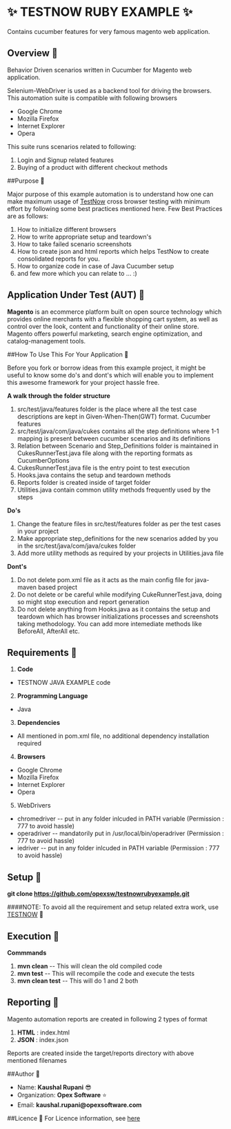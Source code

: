 # :sparkles: TESTNOW RUBY EXAMPLE :sparkles:
Contains cucumber features for very famous magento web application.

## Overview :eyes:

Behavior Driven scenarios written in Cucumber for Magento web application.

Selenium-WebDriver is used as a backend tool for driving the browsers. This automation suite is compatible with following browsers
* Google Chrome
* Mozilla Firefox
* Internet Explorer
* Opera

This suite runs scenarios related to following:

1. Login and Signup related features
2. Buying of a product with different checkout methods

##Purpose :eyes:

Major purpose of this example automation is to understand how one can make maximum usage of [TestNow](https://opexsoftware/testnow) cross browser testing with minimum effort by following some best practices mentioned here. 
Few Best Practices are as follows:

1. How to initialize different browsers
2. How to write appropriate setup and teardown's
3. How to take failed scenario screenshots
4. How to create json and html reports which helps TestNow to create consolidated reports for you.
5. How to organize code in case of Java Cucumber setup
6. and few more which you can relate to ... :)

## Application Under Test (AUT) :eyes:

__Magento__ is an ecommerce platform built on open source technology which provides online merchants with a flexible shopping cart system, as well as control over the look, content and functionality of their online store. Magento offers powerful marketing, search engine optimization, and catalog-management tools.


##How To Use This For Your Application :eyes:

Before you fork or borrow ideas from this example project, it might be useful to know some do's and dont's which will enable you to implement this awesome framework for your project hassle free.

__A walk through the folder structure__

1. src/test/java/features folder is the place where all the test case descriptions are kept in Given-When-Then(GWT) format. Cucumber features
2. src/test/java/com/java/cukes contains all the step definitions where 1-1 mapping is present between cucumber scenarios and its definitions
3. Relation between Scenario and Step_Definitions folder is maintained in CukesRunnerTest.java file along with the reporting formats as CucumberOptions
4. CukesRunnerTest.java file is the entry point to test execution
5. Hooks.java contains the setup and teardown methods
6. Reports folder is created inside of target folder
7. Utilities.java contain common utility methods frequently used by the steps

__Do's__

1. Change the feature files in src/test/features folder as per the test cases in your project
2. Make appropriate step_definitions for the new scenarios added by you in the src/test/java/com/java/cukes folder
3. Add more utility methods as required by your projects in Utilities.java file

__Dont's__

1. Do not delete pom.xml file as it acts as the main config file for java-maven based project
2. Do not delete or be careful while modifying CukeRunnerTest.java, doing so might stop execution and report generation
3. Do not delete anything from Hooks.java as it contains the setup and teardown which has browser initializations processes and screenshots taking methodology. You can add more intemediate methods like BeforeAll, AfterAll etc.


## Requirements :eyes:

1. __Code__
  * TESTNOW JAVA EXAMPLE code 
2. __Programming Language__
  * Java
3. __Dependencies__
  * All mentioned in pom.xml file, no additional dependency installation required
4. __Browsers__
  * Google Chrome
  * Mozilla Firefox
  * Internet Explorer
  * Opera
5. WebDrivers
  * chromedriver -- put in any folder inlcuded in PATH variable (Permission : 777 to avoid hassle)
  * operadriver -- mandatorily put in /usr/local/bin/operadriver (Permission : 777 to avoid hassle)
  * iedriver -- put in any folder inlcuded in PATH variable (Permission : 777 to avoid hassle)


## Setup :eyes:

__git clone https://github.com/opexsw/testnowrubyexample.git__

####NOTE: To avoid all the requirement and setup related extra work, use [TESTNOW](https://opexsoftware.com/testnow) :star2:

## Execution :eyes:

__Commmands__ 

1. __mvn clean__ -- This will clean the old compiled code
2. __mvn test__ -- This will recompile the code and execute the tests
3. __mvn clean test__ -- This will do 1 and 2 both

## Reporting :eyes:
Magento automation reports are created in following 2 types of format

1. __HTML__ : index.html
2. __JSON__ : index.json

Reports are created inside the target/reports directory with above mentioned filenames

##Author :eyes:

* Name: __Kaushal Rupani__ :sunglasses:
* Organization: __Opex Software__ :star:
* Email: __kaushal.rupani@opexsoftware.com__

##Licence :eyes:
For Licence information, see [here](https://github.com/opexsw/testnowjavaexample/blob/master/LICENSE.txt)
